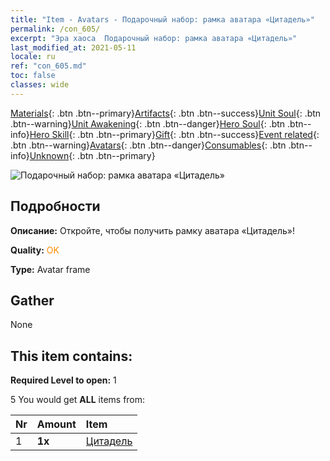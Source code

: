 ```yaml
---
title: "Item - Avatars - Подарочный набор: рамка аватара «Цитадель»"
permalink: /con_605/
excerpt: "Эра хаоса  Подарочный набор: рамка аватара «Цитадель»"
last_modified_at: 2021-05-11
locale: ru
ref: "con_605.md"
toc: false
classes: wide
---
```

 [Materials](/ItemsRU/){: .btn .btn--primary}[Artifacts](/ItemsRU/Artifacts/){: .btn .btn--success}[Unit Soul](/ItemsRU/UnitSoul/){: .btn .btn--warning}[Unit Awakening](/ItemsRU/UnitAwakening/){: .btn .btn--danger}[Hero Soul](/ItemsRU/HeroSoul/){: .btn .btn--info}[Hero Skill](/ItemsRU/HeroSkill/){: .btn .btn--primary}[Gift](/ItemsRU/Gift/){: .btn .btn--success}[Event related](/ItemsRU/Events/){: .btn .btn--warning}[Avatars](/ItemsRU/Avatars/){: .btn .btn--danger}[Consumables](/ItemsRU/Consumables/){: .btn .btn--info}[Unknown](/ItemsRU/Unknown/){: .btn .btn--primary}

 ![Подарочный набор: рамка аватара «Цитадель»](/images/t/i_907003.png)

## Подробности
 **Описание:** Откройте, чтобы получить рамку аватара «Цитадель»!

 **Quality:** <span style="color: #FF8C00">OK</span>

 **Type:** Avatar frame

## Gather

  None

## This item contains:

 **Required Level to open:** 1

 5 You would get **ALL** items  from:

  | Nr | Amount |     Item    |
  |:---|:-------|:------------|
  | 1 |  **1x** | [Цитадель](/ru/Avatars/Stronghold/) |  | 
